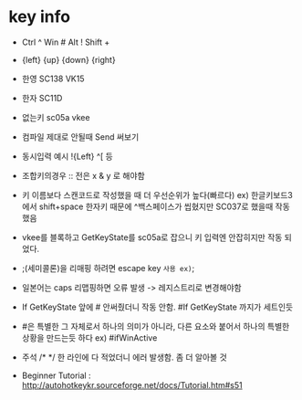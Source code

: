 # key info

- Ctrl ^ Win # Alt ! Shift +
- {left} {up} {down} {right}
- 한영 SC138 VK15
- 한자 SC11D
- 없는키 sc05a vkee

- 컴파일 제대로 안될때 Send 써보기
- 동시입력 예시 !{Left} ^[ 등

* 조합키의경우 :: 전은 x & y 로 해야함

- 키 이름보다 스캔코드로 작성했을 때 더 우선순위가 높다(빠르다)
  ex) 한글키보드3에서 shift+space 한자키 때문에 ^백스페이스가 씹혔지만
  SC037로 했을때 작동했음

- vkee를 블록하고 GetKeyState를 sc05a로 잡으니 키 입력엔 안잡히지만 작동 되었다.

- ;(세미콜론)을 리매핑 하려면 escape key `사용 ex)`;

* 일본어는 caps 리맵핑하면 오류 발생 -> 레지스트리로 변경해야함

* If GetKeyState 앞에 # 안써줬더니 작동 안함. #If GetKeyState 까지가 세트인듯

- #은 특별한 그 자체로서 하나의 의미가 아니라, 다른 요소와 붙어서 하나의 특별한 상황을 만드는듯 하다 ex) #ifWinActive

* 주석 /\* \*/ 한 라인에 다 적었더니 에러 발생함. 좀 더 알아볼 것

- Beginner Tutorial : http://autohotkeykr.sourceforge.net/docs/Tutorial.htm#s51
